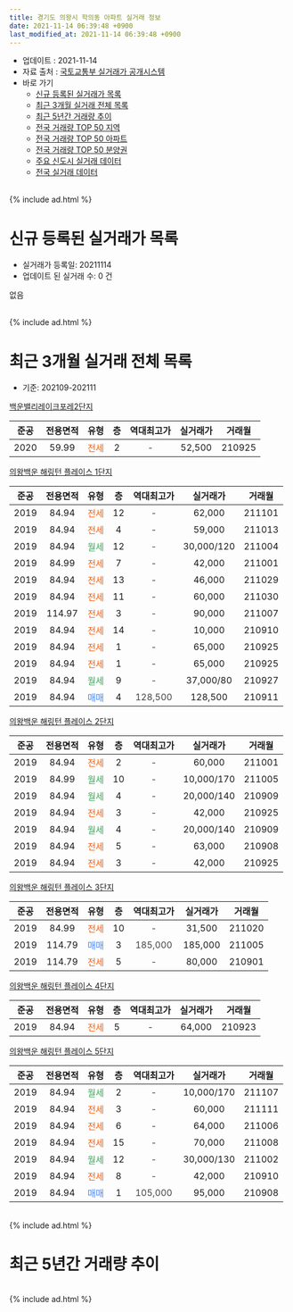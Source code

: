 ```yaml
---
title: 경기도 의왕시 학의동 아파트 실거래 정보
date: 2021-11-14 06:39:48 +0900
last_modified_at: 2021-11-14 06:39:48 +0900
---
```


* 업데이트 : 2021-11-14
* 자료 출처 : [국토교통부 실거래가 공개시스템](http://rt.molit.go.kr)
* 바로 가기
    * [신규 등록된 실거래가 목록](#신규-등록된-실거래가-목록)
    * [최근 3개월 실거래 전체 목록](#최근-3개월-실거래-전체-목록)
    * [최근 5년간 거래량 추이](#최근-5년간-거래량-추이)
    * [전국 거래량 TOP 50 지역](https://inasie.github.io/apt-trade-info/최근-3개월-전국에서-가장-거래가-많이-발생한-지역)
    * [전국 거래량 TOP 50 아파트](https://inasie.github.io/apt-trade-info/최근-3개월-전국에서-가장-거래가-많이-발생한-아파트)
    * [전국 거래량 TOP 50 분양권](https://inasie.github.io/apt-trade-info/최근-3개월-전국에서-가장-거래가-많이-발생한-분양권)
    * [주요 신도시 실거래 데이터](https://inasie.github.io/apt-trade-info/주요-신도시)
    * [전국 실거래 데이터](https://inasie.github.io/apt-trade-info/전국)
<br>
{% include ad.html %}
<br>

# 신규 등록된 실거래가 목록
* 실거래가 등록일: 20211114
* 업데이트 된 실거래 수: 0 건

없음

<br>
{% include ad.html %}
<br>

# 최근 3개월 실거래 전체 목록
* 기준: 202109-202111


[백운밸리레이크포레2단지](https://search.naver.com/search.naver?query=%EA%B2%BD%EA%B8%B0%EB%8F%84+%EC%9D%98%EC%99%95%EC%8B%9C+%ED%95%99%EC%9D%98%EB%8F%99+%EB%B0%B1%EC%9A%B4%EB%B0%B8%EB%A6%AC%EB%A0%88%EC%9D%B4%ED%81%AC%ED%8F%AC%EB%A0%882%EB%8B%A8%EC%A7%80)

|준공|전용면적|유형|층|역대최고가|실거래가|거래월|
|:---:|:---:|:---:|:---:|:---:|:---:|:---:|
|2020|59.99|<span style="color:#ff5a00">전세</span>|2|<span style="color:#444444">-</span>|52,500|210925|

[의왕백운 해링턴 플레이스 1단지](https://search.naver.com/search.naver?query=%EA%B2%BD%EA%B8%B0%EB%8F%84+%EC%9D%98%EC%99%95%EC%8B%9C+%ED%95%99%EC%9D%98%EB%8F%99+%EC%9D%98%EC%99%95%EB%B0%B1%EC%9A%B4+%ED%95%B4%EB%A7%81%ED%84%B4+%ED%94%8C%EB%A0%88%EC%9D%B4%EC%8A%A4+1%EB%8B%A8%EC%A7%80)

|준공|전용면적|유형|층|역대최고가|실거래가|거래월|
|:---:|:---:|:---:|:---:|:---:|:---:|:---:|
|2019|84.94|<span style="color:#ff5a00">전세</span>|12|<span style="color:#444444">-</span>|62,000|211101|
|2019|84.94|<span style="color:#ff5a00">전세</span>|4|<span style="color:#444444">-</span>|59,000|211013|
|2019|84.94|<span style="color:#34a853">월세</span>|12|<span style="color:#444444">-</span>|30,000/120|211004|
|2019|84.99|<span style="color:#ff5a00">전세</span>|7|<span style="color:#444444">-</span>|42,000|211001|
|2019|84.94|<span style="color:#ff5a00">전세</span>|13|<span style="color:#444444">-</span>|46,000|211029|
|2019|84.94|<span style="color:#ff5a00">전세</span>|11|<span style="color:#444444">-</span>|60,000|211030|
|2019|114.97|<span style="color:#ff5a00">전세</span>|3|<span style="color:#444444">-</span>|90,000|211007|
|2019|84.94|<span style="color:#ff5a00">전세</span>|14|<span style="color:#444444">-</span>|10,000|210910|
|2019|84.94|<span style="color:#ff5a00">전세</span>|1|<span style="color:#444444">-</span>|65,000|210925|
|2019|84.94|<span style="color:#ff5a00">전세</span>|1|<span style="color:#444444">-</span>|65,000|210925|
|2019|84.94|<span style="color:#34a853">월세</span>|9|<span style="color:#444444">-</span>|37,000/80|210927|
|2019|84.94|<span style="color:#4285f3">매매</span>|4|<span style="color:#444444">128,500</span>|128,500|210911|

[의왕백운 해링턴 플레이스 2단지](https://search.naver.com/search.naver?query=%EA%B2%BD%EA%B8%B0%EB%8F%84+%EC%9D%98%EC%99%95%EC%8B%9C+%ED%95%99%EC%9D%98%EB%8F%99+%EC%9D%98%EC%99%95%EB%B0%B1%EC%9A%B4+%ED%95%B4%EB%A7%81%ED%84%B4+%ED%94%8C%EB%A0%88%EC%9D%B4%EC%8A%A4+2%EB%8B%A8%EC%A7%80)

|준공|전용면적|유형|층|역대최고가|실거래가|거래월|
|:---:|:---:|:---:|:---:|:---:|:---:|:---:|
|2019|84.94|<span style="color:#ff5a00">전세</span>|2|<span style="color:#444444">-</span>|60,000|211001|
|2019|84.99|<span style="color:#34a853">월세</span>|10|<span style="color:#444444">-</span>|10,000/170|211005|
|2019|84.94|<span style="color:#34a853">월세</span>|4|<span style="color:#444444">-</span>|20,000/140|210909|
|2019|84.94|<span style="color:#ff5a00">전세</span>|3|<span style="color:#444444">-</span>|42,000|210925|
|2019|84.94|<span style="color:#34a853">월세</span>|4|<span style="color:#444444">-</span>|20,000/140|210909|
|2019|84.94|<span style="color:#ff5a00">전세</span>|5|<span style="color:#444444">-</span>|63,000|210908|
|2019|84.94|<span style="color:#ff5a00">전세</span>|3|<span style="color:#444444">-</span>|42,000|210925|

[의왕백운 해링턴 플레이스 3단지](https://search.naver.com/search.naver?query=%EA%B2%BD%EA%B8%B0%EB%8F%84+%EC%9D%98%EC%99%95%EC%8B%9C+%ED%95%99%EC%9D%98%EB%8F%99+%EC%9D%98%EC%99%95%EB%B0%B1%EC%9A%B4+%ED%95%B4%EB%A7%81%ED%84%B4+%ED%94%8C%EB%A0%88%EC%9D%B4%EC%8A%A4+3%EB%8B%A8%EC%A7%80)

|준공|전용면적|유형|층|역대최고가|실거래가|거래월|
|:---:|:---:|:---:|:---:|:---:|:---:|:---:|
|2019|84.99|<span style="color:#ff5a00">전세</span>|10|<span style="color:#444444">-</span>|31,500|211020|
|2019|114.79|<span style="color:#4285f3">매매</span>|3|<span style="color:#444444">185,000</span>|185,000|211005|
|2019|114.79|<span style="color:#ff5a00">전세</span>|5|<span style="color:#444444">-</span>|80,000|210901|

[의왕백운 해링턴 플레이스 4단지](https://search.naver.com/search.naver?query=%EA%B2%BD%EA%B8%B0%EB%8F%84+%EC%9D%98%EC%99%95%EC%8B%9C+%ED%95%99%EC%9D%98%EB%8F%99+%EC%9D%98%EC%99%95%EB%B0%B1%EC%9A%B4+%ED%95%B4%EB%A7%81%ED%84%B4+%ED%94%8C%EB%A0%88%EC%9D%B4%EC%8A%A4+4%EB%8B%A8%EC%A7%80)

|준공|전용면적|유형|층|역대최고가|실거래가|거래월|
|:---:|:---:|:---:|:---:|:---:|:---:|:---:|
|2019|84.94|<span style="color:#ff5a00">전세</span>|5|<span style="color:#444444">-</span>|64,000|210923|

[의왕백운 해링턴 플레이스 5단지](https://search.naver.com/search.naver?query=%EA%B2%BD%EA%B8%B0%EB%8F%84+%EC%9D%98%EC%99%95%EC%8B%9C+%ED%95%99%EC%9D%98%EB%8F%99+%EC%9D%98%EC%99%95%EB%B0%B1%EC%9A%B4+%ED%95%B4%EB%A7%81%ED%84%B4+%ED%94%8C%EB%A0%88%EC%9D%B4%EC%8A%A4+5%EB%8B%A8%EC%A7%80)

|준공|전용면적|유형|층|역대최고가|실거래가|거래월|
|:---:|:---:|:---:|:---:|:---:|:---:|:---:|
|2019|84.94|<span style="color:#34a853">월세</span>|2|<span style="color:#444444">-</span>|10,000/170|211107|
|2019|84.94|<span style="color:#ff5a00">전세</span>|3|<span style="color:#444444">-</span>|60,000|211111|
|2019|84.94|<span style="color:#ff5a00">전세</span>|6|<span style="color:#444444">-</span>|64,000|211006|
|2019|84.94|<span style="color:#ff5a00">전세</span>|15|<span style="color:#444444">-</span>|70,000|211008|
|2019|84.94|<span style="color:#34a853">월세</span>|12|<span style="color:#444444">-</span>|30,000/130|211002|
|2019|84.94|<span style="color:#ff5a00">전세</span>|8|<span style="color:#444444">-</span>|42,000|210910|
|2019|84.94|<span style="color:#4285f3">매매</span>|1|<span style="color:#444444">105,000</span>|95,000|210908|


<br>
{% include ad.html %}
<br>

# 최근 5년간 거래량 추이


<div style="width:100%;">
    <canvas id="deal_progress" height="200"></canvas>
</div>

<script>
new Chart(document.getElementById("deal_progress"), {
    type: 'line',
    data: {
        labels: ['201611','201612','201701','201702','201703','201704','201705','201706','201707','201708','201709','201710','201711','201712','201801','201802','201803','201804','201805','201806','201807','201808','201809','201810','201811','201812','201901','201902','201903','201904','201905','201906','201907','201908','201909','201910','201911','201912','202001','202002','202003','202004','202005','202006','202007','202008','202009','202010','202011','202012','202101','202102','202103','202104','202105','202106','202107','202108','202109','202110','202111'],
        datasets: [{
            label: '매매',
            pointRadius: 1,
            data: [0, 0, 0, 0, 0, 0, 0, 0, 0, 0, 0, 0, 0, 0, 19, 12, 18, 17, 8, 10, 13, 48, 24, 10, 7, 11, 17, 27, 41, 22, 16, 10, 1, 0, 0, 0, 2, 0, 0, 0, 2, 1, 0, 0, 3, 2, 0, 1, 0, 1, 1, 4, 0, 7, 1, 9, 5, 6, 2, 1, 0],
            borderColor: "rgba(255, 201, 14, 1)",
            backgroundColor: "rgba(255, 201, 14, 0.5)",
            fill: false,
            lineTension: 0
        },{
            label: '전월세',
            pointRadius: 1,
            data: [0, 0, 0, 0, 0, 0, 0, 0, 0, 0, 0, 0, 0, 0, 0, 0, 0, 0, 0, 0, 0, 0, 0, 0, 0, 0, 0, 1, 8, 12, 35, 35, 20, 6, 8, 3, 2, 16, 35, 31, 24, 18, 11, 10, 3, 1, 0, 0, 2, 0, 1, 0, 2, 17, 8, 36, 23, 17, 13, 12, 3],
            borderColor: "rgba(0, 141, 185, 1)",
            backgroundColor: "rgba(0, 141, 185, 0.5)",
            fill: false,
            lineTension: 0
        }
        ]
    },
    options: {
        responsive: true,
        title: {
            display: false
        },
        tooltips: {
            mode: 'index',
            intersect: false
        },
        hover: {
            mode: 'nearest',
            intersect: true
        },
        scales: {
            xAxes: [{
                display: true,
                scaleLabel: {
                    display: true,
                    labelString: '년/월'
                }
            }],
            yAxes: [{
                display: true,
                ticks: {
                    suggestedMin: 0,
                },
                scaleLabel: {
                    display: true,
                    labelString: '실거래 수'
                }
            }]
        }
    }
});

</script>


<br>
{% include ad.html %}
<br>

